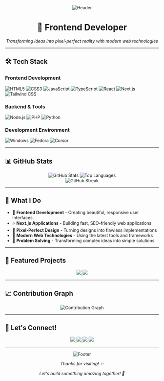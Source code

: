 <div align="center">
  <img src="https://capsule-render.vercel.app/api?type=waving&color=gradient&customColorList=6,11,20&height=300&section=header&text=Hi%20There!%20👋&fontSize=50&fontAlignY=40&desc=I%20turn%20pixels%20and%20ideas%20into%20reality&descAlignY=55&descAlign=50" alt="Header" />
</div>

<div align="center">
  <h1>🚀 Frontend Developer</h1>
  <p><em>Transforming ideas into pixel-perfect reality with modern web technologies</em></p>
</div>

---

## 🛠️ Tech Stack

### Frontend Development
![HTML5](https://img.shields.io/badge/HTML5-E34F26?style=for-the-badge&logo=html5&logoColor=white)
![CSS3](https://img.shields.io/badge/CSS3-1572B6?style=for-the-badge&logo=css3&logoColor=white)
![JavaScript](https://img.shields.io/badge/JavaScript-F7DF1E?style=for-the-badge&logo=javascript&logoColor=black)
![TypeScript](https://img.shields.io/badge/TypeScript-007ACC?style=for-the-badge&logo=typescript&logoColor=white)
![React](https://img.shields.io/badge/React-20232A?style=for-the-badge&logo=react&logoColor=61DAFB)
![Next.js](https://img.shields.io/badge/Next.js-000000?style=for-the-badge&logo=next.js&logoColor=white)
![Tailwind CSS](https://img.shields.io/badge/Tailwind_CSS-38B2AC?style=for-the-badge&logo=tailwind-css&logoColor=white)

### Backend & Tools
![Node.js](https://img.shields.io/badge/Node.js-43853D?style=for-the-badge&logo=node.js&logoColor=white)
![PHP](https://img.shields.io/badge/PHP-777BB4?style=for-the-badge&logo=php&logoColor=white)
![Python](https://img.shields.io/badge/Python-3776AB?style=for-the-badge&logo=python&logoColor=white)

### Development Environment
![Windows](https://img.shields.io/badge/Windows-0078D6?style=for-the-badge&logo=windows&logoColor=white)
![Fedora](https://img.shields.io/badge/Fedora-294172?style=for-the-badge&logo=fedora&logoColor=white)
![Cursor](https://img.shields.io/badge/Cursor-000000?style=for-the-badge&logo=cursor&logoColor=white)

---

## 📊 GitHub Stats

<div align="center">
  <img src="https://github-readme-stats.vercel.app/api?username=dimitrisvalasellis&show_icons=true&theme=tokyonight&hide_border=true&count_private=true" alt="GitHub Stats" />
  <img src="https://github-readme-stats.vercel.app/api/top-langs/?username=dimitrisvalasellis&layout=compact&theme=tokyonight&hide_border=true" alt="Top Languages" />
</div>

<div align="center">
  <img src="https://github-readme-streak-stats.herokuapp.com/?user=dimitrisvalasellis&theme=tokyonight&hide_border=true" alt="GitHub Streak" />
</div>

---

## 🎯 What I Do

- 🎨 **Frontend Development** - Creating beautiful, responsive user interfaces
- ⚡ **Next.js Applications** - Building fast, SEO-friendly web applications
- 🎯 **Pixel-Perfect Design** - Turning designs into flawless implementations
- 🚀 **Modern Web Technologies** - Using the latest tools and frameworks
- 🤔 **Problem Solving** - Transforming complex ideas into simple solutions

---

## 🌟 Featured Projects

<div align="center">
  <a href="https://github.com/dimitrisvalasellis/awesome-project-1">
    <img src="https://github-readme-stats.vercel.app/api/pin/?username=dimitrisvalasellis&repo=awesome-project-1&theme=tokyonight&hide_border=true" />
  </a>
  <a href="https://github.com/dimitrisvalasellis/awesome-project-2">
    <img src="https://github-readme-stats.vercel.app/api/pin/?username=dimitrisvalasellis&repo=awesome-project-2&theme=tokyonight&hide_border=true" />
  </a>
</div>

---

## 📈 Contribution Graph

<div align="center">
  <img src="https://github-readme-activity-graph.vercel.app/graph?username=dimitrisvalasellis&theme=tokyonight&hide_border=true" alt="Contribution Graph" />
</div>

---

## 🤝 Let's Connect!

<div align="center">
  <a href="https://github.com/dimitrisvalasellis">
    <img src="https://img.shields.io/badge/GitHub-100000?style=for-the-badge&logo=github&logoColor=white" />
  </a>
  <a href="mailto:dimvalas.me@gmail.com">
    <img src="https://img.shields.io/badge/Email-D14836?style=for-the-badge&logo=gmail&logoColor=white" />
  </a>
  <a href="https://linkedin.com/in/dimitrisvalasellis">
    <img src="https://img.shields.io/badge/LinkedIn-0077B5?style=for-the-badge&logo=linkedin&logoColor=white" />
  </a>
  <a href="https://twitter.com/dimitrisvalasellis">
    <img src="https://img.shields.io/badge/Twitter-1DA1F2?style=for-the-badge&logo=twitter&logoColor=white" />
  </a>
</div>

---

<div align="center">
  <img src="https://capsule-render.vercel.app/api?type=waving&color=gradient&customColorList=6,11,20&height=200&section=footer" alt="Footer" />
</div>

<div align="center">
  <p><em>Thanks for visiting! ✨</em></p>
  <p><em>Let's build something amazing together! 🚀</em></p>
</div>

